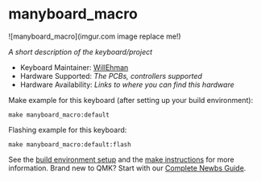 # manyboard_macro

![manyboard_macro](imgur.com image replace me!)

*A short description of the keyboard/project*

* Keyboard Maintainer: [WillEhman](https://github.com/yourusername)
* Hardware Supported: *The PCBs, controllers supported*
* Hardware Availability: *Links to where you can find this hardware*

Make example for this keyboard (after setting up your build environment):

    make manyboard_macro:default

Flashing example for this keyboard:

    make manyboard_macro:default:flash

See the [build environment setup](https://docs.qmk.fm/#/getting_started_build_tools) and the [make instructions](https://docs.qmk.fm/#/getting_started_make_guide) for more information. Brand new to QMK? Start with our [Complete Newbs Guide](https://docs.qmk.fm/#/newbs).
